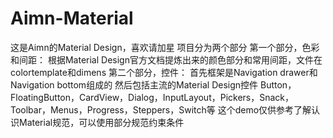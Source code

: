 # Aimn-Material
这是Aimn的Material Design，喜欢请加星
项目分为两个部分
第一个部分，色彩和间距：
根据Material Design官方文档提炼出来的颜色部分和常用间距，文件在colortemplate和dimens
第二个部分，控件：
首先框架是Navigation drawer和Navigation bottom组成的
然后包括主流的Material Design控件
Button，FloatingButton，CardView，Dialog，InputLayout，Pickers，Snack，Toolbar，Menus，Progress，Steppers，Switch等
这个demo仅供参考了解认识Material规范，可以使用部分规范约束条件
